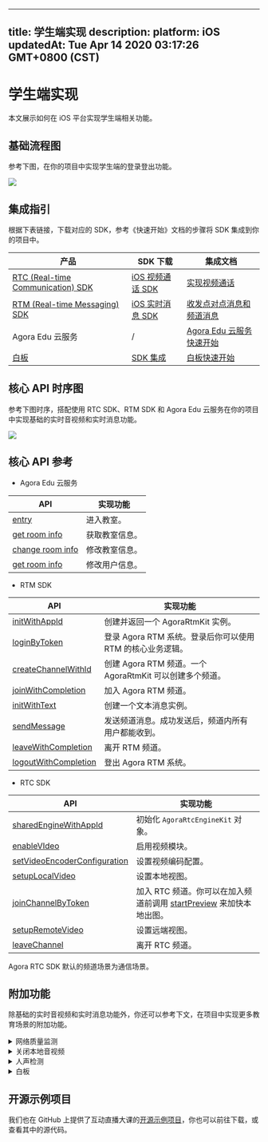 
---
title: 学生端实现
description: 
platform: iOS
updatedAt: Tue Apr 14 2020 03:17:26 GMT+0800 (CST)
---
# 学生端实现
本文展示如何在 iOS 平台实现学生端相关功能。

## 基础流程图

参考下图，在你的项目中实现学生端的登录登出功能。

![](https://web-cdn.agora.io/docs-files/1579592627343)

## 集成指引

根据下表链接，下载对应的 SDK，参考《快速开始》文档的步骤将 SDK 集成到你的项目中。

 
| 产品 | SDK 下载 | 集成文档 |
| ---------------- | ---------------- | ---------------- |
| [RTC (Real-time Communication) SDK](https://docs.agora.io/cn/Video/product_video?platform=All%20Platforms)      | [iOS 视频通话 SDK](https://download.agora.io/sdk/release/Agora_Native_SDK_for_iOS_v2_9_0_103_FULL_20200325_2479.zip)     | [实现视频通话](https://docs.agora.io/cn/Video/start_call_ios?platform=iOS) |
| [RTM (Real-time Messaging) SDK](https://docs.agora.io/cn/Real-time-Messaging/product_rtm?platform=All%20Platforms) | [iOS 实时消息 SDK](https://docs.agora.io/cn/Real-time-Messaging/downloads) | [收发点对点消息和频道消息](https://docs.agora.io/cn/Real-time-Messaging/messaging_ios?platform=iOS) |
| Agora Edu 云服务 | / | [Agora Edu 云服务快速开始](https://github.com/AgoraIO-Usecase/eEducation/wiki/Agora-Edu-%E4%BA%91%E6%9C%8D%E5%8A%A1) |
| [白板](https://developer.netless.link/docs/ios/overview/ios-introduction/) | [SDK 集成](https://developer.netless.link/docs/ios/quick-start/ios-prepare/) | [白板快速开始](https://developer.netless.link/docs/ios/quick-start/ios-init-sdk/) | 


## 核心 API 时序图

参考下图时序，搭配使用 RTC SDK、RTM SDK 和 Agora Edu 云服务在你的项目中实现基础的实时音视频和实时消息功能。

![](https://web-cdn.agora.io/docs-files/1586788902526)

## 核心 API 参考
- Agora Edu 云服务

| API | 实现功能 |
| ---------------- | ---------------- |
| [entry](https://github.com/AgoraIO-Usecase/eEducation/wiki/Agora-Edu-%E4%BA%91%E6%9C%8D%E5%8A%A1#%E8%BF%9B%E5%85%A5%E6%95%99%E5%AE%A4)      | 进入教室。      |
| [get room info](https://github.com/AgoraIO-Usecase/eEducation/wiki/Agora-Edu-%E4%BA%91%E6%9C%8D%E5%8A%A1#%E5%88%9D%E5%A7%8B%E5%8C%96%E6%95%99%E5%AE%A4)      | 获取教室信息。      |
| [change room info](https://github.com/AgoraIO-Usecase/eEducation/wiki/Agora-Edu-%E4%BA%91%E6%9C%8D%E5%8A%A1#change-room-info)      | 修改教室信息。      |
| [get room info](https://github.com/AgoraIO-Usecase/eEducation/wiki/Agora-Edu-%E4%BA%91%E6%9C%8D%E5%8A%A1#change-user-info)  | 修改用户信息。      |

- RTM SDK

| API | 实现功能 |
| ---------------- | ---------------- |
| [initWithAppId](https://docs.agora.io/cn/Real-time-Messaging/API%20Reference/RTM_oc/Classes/AgoraRtmKit.html#//api/name/initWithAppId:delegate:)      | 创建并返回一个 AgoraRtmKit 实例。      |
| [loginByToken](https://docs.agora.io/cn/Real-time-Messaging/API%20Reference/RTM_oc/Classes/AgoraRtmKit.html#//api/name/loginByToken:user:completion:) | 登录 Agora RTM 系统。登录后你可以使用 RTM 的核心业务逻辑。
| [createChannelWithId](https://docs.agora.io/cn/Real-time-Messaging/API%20Reference/RTM_oc/Classes/AgoraRtmKit.html#//api/name/createChannelWithId:delegate:) | 创建 Agora RTM 频道。一个 AgoraRtmKit 可以创建多个频道。 |
| [joinWithCompletion](https://docs.agora.io/cn/Real-time-Messaging/API%20Reference/RTM_oc/Classes/AgoraRtmChannel.html#//api/name/joinWithCompletion:) | 加入 Agora RTM 频道。|
| [initWithText](https://docs.agora.io/cn/Real-time-Messaging/API%20Reference/RTM_oc/Classes/AgoraRtmMessage.html#//api/name/initWithText:) | 创建一个文本消息实例。 |
| [sendMessage](https://docs.agora.io/cn/Real-time-Messaging/API%20Reference/RTM_oc/Classes/AgoraRtmChannel.html#//api/name/sendMessage:completion:) | 发送频道消息。成功发送后，频道内所有用户都能收到。 |
| [leaveWithCompletion](https://docs.agora.io/cn/Real-time-Messaging/API%20Reference/RTM_oc/Classes/AgoraRtmChannel.html#//api/name/leaveWithCompletion:) | 离开 RTM 频道。 |
| [logoutWithCompletion](https://docs.agora.io/cn/Real-time-Messaging/API%20Reference/RTM_oc/Classes/AgoraRtmKit.html#//api/name/logoutWithCompletion:) | 登出 Agora RTM 系统。|

- RTC SDK


| API | 实现功能 |
| ---------------- | ---------------- |
| [sharedEngineWithAppId](https://docs.agora.io/cn/Video/API%20Reference/oc/Classes/AgoraRtcEngineKit.html#//api/name/sharedEngineWithAppId:delegate:)      | 初始化 `AgoraRtcEngineKit` 对象。      |
| [enableVIdeo](https://docs.agora.io/cn/Video/API%20Reference/oc/Classes/AgoraRtcEngineKit.html#//api/name/enableVideo:) | 启用视频模块。 |
| [setVideoEncoderConfiguration](https://docs.agora.io/cn/Video/API%20Reference/oc/Classes/AgoraRtcEngineKit.html#//api/name/setVideoEncoderConfiguration:) | 设置视频编码配置。 |
| [setupLocalVideo](https://docs.agora.io/cn/Video/API%20Reference/oc/Classes/AgoraRtcEngineKit.html#//api/name/setupLocalVideo:) | 设置本地视图。 |
| [joinChannelByToken](https://docs.agora.io/cn/Video/API%20Reference/oc/Classes/AgoraRtcEngineKit.html#//api/name/joinChannelByToken:channelId:info:uid:joinSuccess:) | 加入 RTC 频道。你可以在加入频道前调用 [startPreview](https://docs.agora.io/cn/Video/API%20Reference/oc/Classes/AgoraRtcEngineKit.html#//api/name/startPreview) 来加快本地出图。 |
| [setupRemoteVideo](https://docs.agora.io/cn/Video/API%20Reference/oc/Classes/AgoraRtcEngineKit.html#//api/name/setupRemoteVideo:) | 设置远端视图。 |
| [leaveChannel](https://docs.agora.io/cn/Video/API%20Reference/oc/Classes/AgoraRtcEngineKit.html#//api/name/leaveChannel:) | 离开 RTC 频道。 |

<div class="alert note">Agora RTC SDK 默认的频道场景为通信场景。</div>


## 附加功能

除基础的实时音视频和实时消息功能外，你还可以参考下文，在项目中实现更多教育场景的附加功能。


<details>
<summary>网络质量监测</summary>
你可以通过使用 RTC SDK 的 <code>networkQuality</code> 回调，实时监控通话中每个用户的网络上下行 last mile 网络质量。
更多质量透明相关方法，可参考如下文档：
<li><a href="https://docs.agora.io/cn/Interactive%20Broadcast/lastmile_quality_apple?platform=iOS">通话前网络质量探测</a></li>
<li><a href="https://docs.agora.io/cn/Interactive%20Broadcast/in-call_quality_apple?platform=iOS">通话中质量监测</a></li>
</details>
<details>
<summary>关闭本地音视频</summary>
你可以通过调用 RTC SDK 的如下方法，实现相关功能：
<li>调用 <code>muteLocalAudioStream</code> 关闭本地音频发送。</li>
<li>调用 <code>muteLocalVideoStream</code> 关闭本地视频发送。</li>
</details>
<details>
<summary>人声检测</summary>
对于 v2.9.1 及以上的 RTC Native SDK，你还可以调用 <code>enableAudioVolumeInfication</code> 方法，并将参数 <code>report_vad</code> 设为 <code>true</code>，启用人声检测功能。
启用后，你会在 <code>reportAudioVolumeIndicationOfSpeakers</code> 回调报告的 <code>AgoraRtcAudioVolumeInfo</code> 结构体中获取本地用户的人声状态。
</details>
<details>
<summary>白板</summary>
参考下列常用功能文档，在你的项目中实现白板相关功能。
	<li><a href="https://developer.netless.link/docs/ios/guides/ios-document/">文档转换</a></li>
		<li><a href="https://developer.netless.link/docs/ios/guides/ios-state/">状态管理</a></li>
	<li><a href="https://developer.netless.link/docs/ios/guides/ios-tools/">使用教具</a></li>
	<li><a href="https://developer.netless.link/docs/ios/guides/ios-view/">视角操作</a></li>
	<li><a href="https://developer.netless.link/docs/ios/guides/ios-operation/">白板操作</a></li>
	<li><a href="https://developer.netless.link/docs/ios/guides/ios-scenes/">页面（场景）管理</a></li>
</details>


## 开源示例项目

我们也在 GitHub 上提供了互动直播大课的[开源示例项目](https://github.com/AgoraIO-Usecase/eEducation)，你也可以前往下载，或查看其中的源代码。
